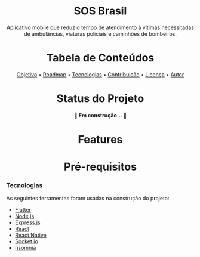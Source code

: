 <h1 align="center">SOS Brasil</h1>

<p align="center">Aplicativo mobile que reduz o tempo de atendimento à vítimas necessitadas de ambulâncias, viaturas policiais e caminhões de bombeiros.</p>

<h1 align="center">Tabela de Conteúdos</h1>

<p align="center">
 <a href="#objetivo">Objetivo</a> •
 <a href="#roadmap">Roadmap</a> • 
 <a href="#tecnologias">Tecnologias</a> • 
 <a href="#contribuicao">Contribuição</a> • 
 <a href="#licenc-a">Licença</a> • 
 <a href="#autor">Autor</a>
</p>

<h1 align="center">Status do Projeto</h1>

<h4 align="center"> 
	🚧 Em construção...  🚧
</h4>

<h1 align="center">Features</h1>

<h1 align="center">Pré-requisitos</h1>

### Tecnologias

As seguintes ferramentas foram usadas na construção do projeto:

- [Flutter](https://flutter.dev/)
- [Node.js](https://nodejs.org/en/)
- [Express.js](https://expressjs.com/pt-br/)
- [React](https://pt-br.reactjs.org/)
- [React Native](https://reactnative.dev/)
- [Socket.io](https://socket.io/)
- [nsomnia](https://insomnia.rest/)
